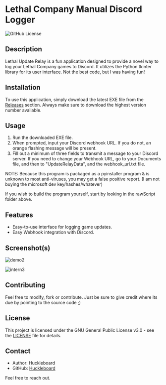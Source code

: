 # Lethal Company Manual Discord Logger

![GitHub License](https://img.shields.io/badge/license-GPL--3.0-blue)

## Description

Lethal Update Relay is a fun application designed to provide a novel way to log your Lethal Company games to Discord. It utilizes the Python tkinter library for its user interface. Not the best code, but I was having fun!

## Installation

To use this application, simply download the latest EXE file from the [Releases](https://github.com/Huckleboard/LethalUpdateRelay/releases) section. Always make sure to download the highest version number available.

## Usage

1. Run the downloaded EXE file.
2. When prompted, input your Discord webhook URL. If you do not, an orange flashing message will be present.
3. Fill out a minimum of three fields to transmit a message to your Discord server.
If you need to change your Webhook URL, go to your Documents file, and then to "UpdateRelayData", and the webhook_url.txt file.

NOTE: Because this program is packaged as a pyinstaller program & is unknown to most anti-viruses, you may get a false positive report. (I am not buying the microsoft dev key/hashes/whatever)

If you wish to build the program yourself, start by looking in the rawScript folder above.

## Features

- Easy-to-use interface for logging game updates.
- Easy Webhook integration with Discord.

## Screenshot(s)
![demo2](https://github.com/Huckleboard/LethalUpdateRelay/assets/135296063/6c2f50c2-2ba2-450b-a460-cbccb87c0cdd)

![intern3](https://github.com/Huckleboard/LethalUpdateRelay/assets/135296063/630dd914-faf8-437f-9dbe-c482b2e5cc40)


## Contributing

Feel free to modify, fork or contribute. Just be sure to give credit where its due by pointing to the source code ;)

## License

This project is licensed under the GNU General Public License v3.0 - see the [LICENSE](LICENSE) file for details.

## Contact

- Author: Huckleboard
- GitHub: [Huckleboard](https://github.com/Huckleboard)

Feel free to reach out.

